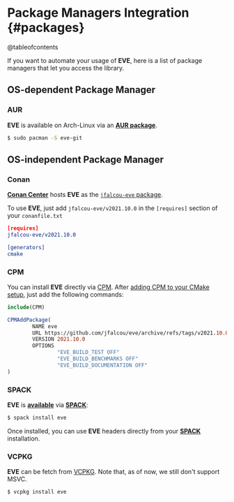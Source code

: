 Package Managers Integration {#packages}
============================

@tableofcontents

If you want to automate your usage of **EVE**, here is a list of package managers that
let you access the library.

## OS-dependent Package Manager
### AUR
**EVE** is available on Arch-Linux via an [**AUR package**](https://aur.archlinux.org/packages/eve-git/).

```bash
$ sudo pacman -S eve-git
```

## OS-independent Package Manager
### Conan
[**Conan Center**](https://conan.io/center/) hosts **EVE** as the
[`jfalcou-eve` package](https://conan.io/center/jfalcou-eve).

To use **EVE**, just add `jfalcou-eve/v2021.10.0` in the `[requires]` section of
your `conanfile.txt`

```cmake
[requires]
jfalcou-eve/v2021.10.0

[generators]
cmake
```

### CPM

You can install **EVE** directly via [CPM](https://github.com/cpm-cmake/CPM.cmake). After
[adding CPM to your CMake setup](https://github.com/cpm-cmake/CPM.cmake#adding-cpm), just
add the following commands:

```cmake
include(CPM)

CPMAddPackage(
        NAME eve
        URL https://github.com/jfalcou/eve/archive/refs/tags/v2021.10.0.zip
        VERSION 2021.10.0
        OPTIONS
                "EVE_BUILD_TEST OFF"
                "EVE_BUILD_BENCHMARKS OFF"
                "EVE_BUILD_DOCUMENTATION OFF"
)
```

### SPACK

**EVE** is [**available**](https://spack.readthedocs.io/en/latest/package_list.html#eve
) via [**SPACK**](https://spack.readthedocs.io/en/latest/getting_started.html):

```bash
$ spack install eve
```

Once installed, you can use **EVE** headers directly from your
[**SPACK**](https://spack.readthedocs.io/en/latest/getting_started.html) installation.

### VCPKG

**EVE** can be fetch from [VCPKG](https://vcpkgx.com/details.html?package=eve). Note that, as of
now, we still don't support MSVC.


```bash
$ vcpkg install eve
```
